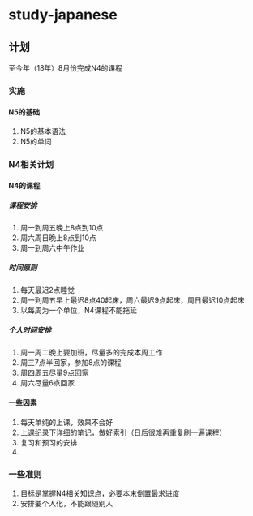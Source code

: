 # study-japanese
## 计划
至今年（18年）8月份完成N4的课程
### 实施
#### N5的基础
1. N5的基本语法
2. N5的单词

### N4相关计划
#### N4的课程

##### 课程安排
1. 周一到周五晚上8点到10点
2. 周六周日晚上8点到10点
3. 周一到周六中午作业


##### 时间原则
1. 每天最迟2点睡觉
2. 周一到周五早上最迟8点40起床，周六最迟9点起床，周日最迟10点起床
3. 以每周为一个单位，N4课程不能拖延

##### 个人时间安排
1. 周一周二晚上要加班，尽量多的完成本周工作
2. 周三7点半回家，参加8点的课程
3. 周四周五尽量9点回家
4. 周六尽量6点回家


#### 一些因素
1. 每天单纯的上课，效果不会好
2. 上课纪录下详细的笔记，做好索引（日后很难再重复刷一遍课程）
3. 复习和预习的安排
4. 

### 一些准则
1. 目标是掌握N4相关知识点，必要本末倒置最求进度
2. 安排要个人化，不能跟随别人
